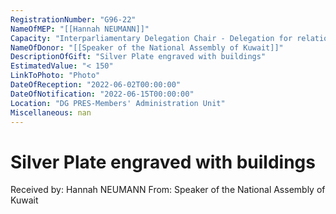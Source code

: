 ```yaml
---
RegistrationNumber: "G96-22"
NameOfMEP: "[[Hannah NEUMANN]]"
Capacity: "Interparliamentary Delegation Chair - Delegation for relations with the Arab Peninsula"
NameOfDonor: "[[Speaker of the National Assembly of Kuwait]]"
DescriptionOfGift: "Silver Plate engraved with buildings"
EstimatedValue: "< 150"
LinkToPhoto: "Photo"
DateOfReception: "2022-06-02T00:00:00"
DateOfNotification: "2022-06-15T00:00:00"
Location: "DG PRES-Members' Administration Unit"
Miscellaneous: nan
---
```


# Silver Plate engraved with buildings

Received by: Hannah NEUMANN
From: Speaker of the National Assembly of Kuwait
